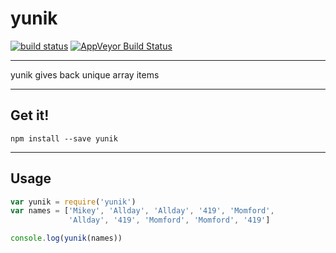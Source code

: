# yunik

[![build status](http://img.shields.io/travis/balou9/yunik.svg?style=flat)](http://travis-ci.org/balou9/yunik) [![AppVeyor Build Status](https://ci.appveyor.com/api/projects/status/github/balou9/yunik?branch=master&svg=true)](https://ci.appveyor.com/project/balou9/yunik)

***

yunik gives back unique array items

***

## Get it!

```
npm install --save yunik
```

***

## Usage

```js
var yunik = require('yunik')
var names = ['Mikey', 'Allday', 'Allday', '419', 'Momford',
             'Allday', '419', 'Momford', 'Momford', '419']

console.log(yunik(names))
```
